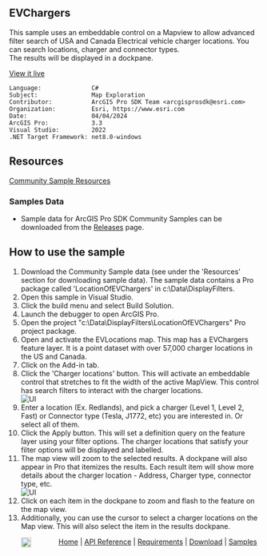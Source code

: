 ## EVChargers

<!-- TODO: Write a brief abstract explaining this sample -->
This sample uses an embeddable control on a Mapview to allow advanced filter search of USA and Canada Electrical vehicle charger locations. You can search locations, charger and connector types.  
The results will be displayed in a dockpane.  
  


<a href="https://pro.arcgis.com/en/pro-app/sdk/" target="_blank">View it live</a>

<!-- TODO: Fill this section below with metadata about this sample-->
```
Language:              C#
Subject:               Map Exploration
Contributor:           ArcGIS Pro SDK Team <arcgisprosdk@esri.com>
Organization:          Esri, https://www.esri.com
Date:                  04/04/2024
ArcGIS Pro:            3.3
Visual Studio:         2022
.NET Target Framework: net8.0-windows
```

## Resources

[Community Sample Resources](https://github.com/Esri/arcgis-pro-sdk-community-samples#resources)

### Samples Data

* Sample data for ArcGIS Pro SDK Community Samples can be downloaded from the [Releases](https://github.com/Esri/arcgis-pro-sdk-community-samples/releases) page.  

## How to use the sample
<!-- TODO: Explain how this sample can be used. To use images in this section, create the image file in your sample project's screenshots folder. Use relative url to link to this image using this syntax: ![My sample Image](FacePage/SampleImage.png) -->
1. Download the Community Sample data (see under the 'Resources' section for downloading sample data).  The sample data contains a Pro package called 'LocationOfEVChargers' in c:\Data\DisplayFilters.
2. Open this sample in Visual Studio.    
3. Click the build menu and select Build Solution.  
4. Launch the debugger to open ArcGIS Pro.  
5. Open the project "c:\Data\DisplayFilters\LocationOfEVChargers" Pro project package.  
6. Open and activate the EVLocations map. This map has a EVChargers feature layer. It is a point dataset with over 57,000 charger locations in the US and Canada.  
7. Click on the Add-in tab.   
8. Click the 'Charger locations' button. This will activate an embeddable control that stretches to fit the width of the active MapView. This control has search filters to interact with the charger locations.  
![UI](screenshots/search-filter.png)  
9. Enter a location (Ex. Redlands), and pick a charger (Level 1, Level 2, Fast) or Connector type (Tesla, J1772, etc) you are interested in. Or select all of them.  
10. Click the Apply button. This will set a definition query on the feature layer using your filter options. The charger locations that satisfy your filter options will be displayed and labelled.  
11. The map view will zoom to the selected results. A dockpane will also appear in Pro that itemizes the results. Each result item will show more details about the charger location - Address, Charger type, connector type, etc.  
![UI](screenshots/search-results.png)  
12. Click on each item in the dockpane to zoom and flash to the feature on the map view.  
13. Additionally, you can use the cursor to select a charger locations on the Map view. This will also select the item in the results dockpane.  
  

<!-- End -->

&nbsp;&nbsp;&nbsp;&nbsp;&nbsp;&nbsp;<img src="https://esri.github.io/arcgis-pro-sdk/images/ArcGISPro.png"  alt="ArcGIS Pro SDK for Microsoft .NET Framework" height = "20" width = "20" align="top"  >
&nbsp;&nbsp;&nbsp;&nbsp;&nbsp;&nbsp;&nbsp;&nbsp;&nbsp;&nbsp;&nbsp;&nbsp;
[Home](https://github.com/Esri/arcgis-pro-sdk/wiki) | <a href="https://pro.arcgis.com/en/pro-app/latest/sdk/api-reference" target="_blank">API Reference</a> | [Requirements](https://github.com/Esri/arcgis-pro-sdk/wiki#requirements) | [Download](https://github.com/Esri/arcgis-pro-sdk/wiki#installing-arcgis-pro-sdk-for-net) | <a href="https://github.com/esri/arcgis-pro-sdk-community-samples" target="_blank">Samples</a>
